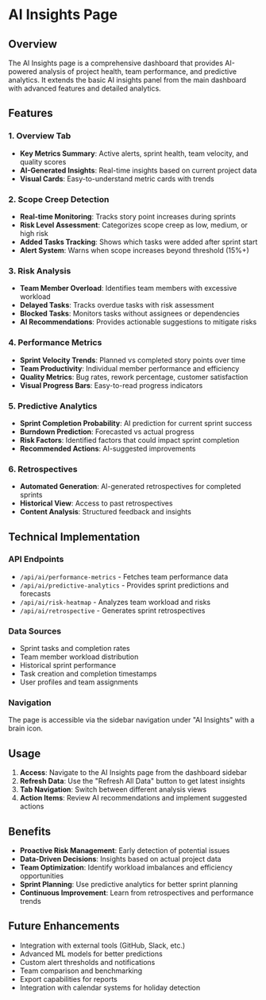 # AI Insights Page

## Overview

The AI Insights page is a comprehensive dashboard that provides AI-powered analysis of project health, team performance, and predictive analytics. It extends the basic AI insights panel from the main dashboard with advanced features and detailed analytics.

## Features

### 1. Overview Tab

- **Key Metrics Summary**: Active alerts, sprint health, team velocity, and quality scores
- **AI-Generated Insights**: Real-time insights based on current project data
- **Visual Cards**: Easy-to-understand metric cards with trends

### 2. Scope Creep Detection

- **Real-time Monitoring**: Tracks story point increases during sprints
- **Risk Level Assessment**: Categorizes scope creep as low, medium, or high risk
- **Added Tasks Tracking**: Shows which tasks were added after sprint start
- **Alert System**: Warns when scope increases beyond threshold (15%+)

### 3. Risk Analysis

- **Team Member Overload**: Identifies team members with excessive workload
- **Delayed Tasks**: Tracks overdue tasks with risk assessment
- **Blocked Tasks**: Monitors tasks without assignees or dependencies
- **AI Recommendations**: Provides actionable suggestions to mitigate risks

### 4. Performance Metrics

- **Sprint Velocity Trends**: Planned vs completed story points over time
- **Team Productivity**: Individual member performance and efficiency
- **Quality Metrics**: Bug rates, rework percentage, customer satisfaction
- **Visual Progress Bars**: Easy-to-read progress indicators

### 5. Predictive Analytics

- **Sprint Completion Probability**: AI prediction for current sprint success
- **Burndown Prediction**: Forecasted vs actual progress
- **Risk Factors**: Identified factors that could impact sprint completion
- **Recommended Actions**: AI-suggested improvements

### 6. Retrospectives

- **Automated Generation**: AI-generated retrospectives for completed sprints
- **Historical View**: Access to past retrospectives
- **Content Analysis**: Structured feedback and insights

## Technical Implementation

### API Endpoints

- `/api/ai/performance-metrics` - Fetches team performance data
- `/api/ai/predictive-analytics` - Provides sprint predictions and forecasts
- `/api/ai/risk-heatmap` - Analyzes team workload and risks
- `/api/ai/retrospective` - Generates sprint retrospectives

### Data Sources

- Sprint tasks and completion rates
- Team member workload distribution
- Historical sprint performance
- Task creation and completion timestamps
- User profiles and team assignments

### Navigation

The page is accessible via the sidebar navigation under "AI Insights" with a brain icon.

## Usage

1. **Access**: Navigate to the AI Insights page from the dashboard sidebar
2. **Refresh Data**: Use the "Refresh All Data" button to get latest insights
3. **Tab Navigation**: Switch between different analysis views
4. **Action Items**: Review AI recommendations and implement suggested actions

## Benefits

- **Proactive Risk Management**: Early detection of potential issues
- **Data-Driven Decisions**: Insights based on actual project data
- **Team Optimization**: Identify workload imbalances and efficiency opportunities
- **Sprint Planning**: Use predictive analytics for better sprint planning
- **Continuous Improvement**: Learn from retrospectives and performance trends

## Future Enhancements

- Integration with external tools (GitHub, Slack, etc.)
- Advanced ML models for better predictions
- Custom alert thresholds and notifications
- Team comparison and benchmarking
- Export capabilities for reports
- Integration with calendar systems for holiday detection
